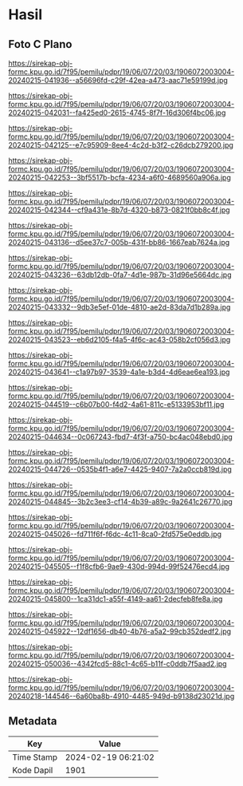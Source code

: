 # Hasil

## Foto C Plano

https://sirekap-obj-formc.kpu.go.id/7f95/pemilu/pdpr/19/06/07/20/03/1906072003004-20240215-041936--a56696fd-c29f-42ea-a473-aac71e59199d.jpg

https://sirekap-obj-formc.kpu.go.id/7f95/pemilu/pdpr/19/06/07/20/03/1906072003004-20240215-042031--fa425ed0-2615-4745-8f7f-16d306f4bc06.jpg

https://sirekap-obj-formc.kpu.go.id/7f95/pemilu/pdpr/19/06/07/20/03/1906072003004-20240215-042125--e7c95909-8ee4-4c2d-b3f2-c26dcb279200.jpg

https://sirekap-obj-formc.kpu.go.id/7f95/pemilu/pdpr/19/06/07/20/03/1906072003004-20240215-042253--3bf5517b-bcfa-4234-a6f0-4689560a906a.jpg

https://sirekap-obj-formc.kpu.go.id/7f95/pemilu/pdpr/19/06/07/20/03/1906072003004-20240215-042344--cf9a431e-8b7d-4320-b873-0821f0bb8c4f.jpg

https://sirekap-obj-formc.kpu.go.id/7f95/pemilu/pdpr/19/06/07/20/03/1906072003004-20240215-043136--d5ee37c7-005b-431f-bb86-1667eab7624a.jpg

https://sirekap-obj-formc.kpu.go.id/7f95/pemilu/pdpr/19/06/07/20/03/1906072003004-20240215-043236--63db12db-0fa7-4d1e-987b-31d96e5664dc.jpg

https://sirekap-obj-formc.kpu.go.id/7f95/pemilu/pdpr/19/06/07/20/03/1906072003004-20240215-043332--9db3e5ef-01de-4810-ae2d-83da7d1b289a.jpg

https://sirekap-obj-formc.kpu.go.id/7f95/pemilu/pdpr/19/06/07/20/03/1906072003004-20240215-043523--eb6d2105-f4a5-4f6c-ac43-058b2cf056d3.jpg

https://sirekap-obj-formc.kpu.go.id/7f95/pemilu/pdpr/19/06/07/20/03/1906072003004-20240215-043641--c1a97b97-3539-4a1e-b3d4-4d6eae6ea193.jpg

https://sirekap-obj-formc.kpu.go.id/7f95/pemilu/pdpr/19/06/07/20/03/1906072003004-20240215-044519--c6b07b00-f4d2-4a61-811c-e5133953bf11.jpg

https://sirekap-obj-formc.kpu.go.id/7f95/pemilu/pdpr/19/06/07/20/03/1906072003004-20240215-044634--0c067243-fbd7-4f3f-a750-bc4ac048ebd0.jpg

https://sirekap-obj-formc.kpu.go.id/7f95/pemilu/pdpr/19/06/07/20/03/1906072003004-20240215-044726--0535b4f1-a6e7-4425-9407-7a2a0ccb819d.jpg

https://sirekap-obj-formc.kpu.go.id/7f95/pemilu/pdpr/19/06/07/20/03/1906072003004-20240215-044845--3b2c3ee3-cf14-4b39-a89c-9a2641c26770.jpg

https://sirekap-obj-formc.kpu.go.id/7f95/pemilu/pdpr/19/06/07/20/03/1906072003004-20240215-045026--fd711f6f-f6dc-4c11-8ca0-2fd575e0eddb.jpg

https://sirekap-obj-formc.kpu.go.id/7f95/pemilu/pdpr/19/06/07/20/03/1906072003004-20240215-045505--f1f8cfb6-9ae9-430d-994d-99f52476ecd4.jpg

https://sirekap-obj-formc.kpu.go.id/7f95/pemilu/pdpr/19/06/07/20/03/1906072003004-20240215-045800--1ca31dc1-a55f-4149-aa61-2decfeb8fe8a.jpg

https://sirekap-obj-formc.kpu.go.id/7f95/pemilu/pdpr/19/06/07/20/03/1906072003004-20240215-045922--12df1656-db40-4b76-a5a2-99cb352dedf2.jpg

https://sirekap-obj-formc.kpu.go.id/7f95/pemilu/pdpr/19/06/07/20/03/1906072003004-20240215-050036--4342fcd5-88c1-4c65-b11f-c0ddb7f5aad2.jpg

https://sirekap-obj-formc.kpu.go.id/7f95/pemilu/pdpr/19/06/07/20/03/1906072003004-20240218-144546--6a60ba8b-4910-4485-949d-b9138d23021d.jpg


## Metadata

| Key        | Value               |
| ---------- | ------------------- |
| Time Stamp | 2024-02-19 06:21:02 |
| Kode Dapil | 1901                |



